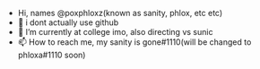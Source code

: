 -  Hi, names @poxphloxz(known as sanity, phlox, etc etc) 
- 👀 i dont actually use github
- 🌱 I’m currently at college imo, also directing vs sunic
- 📫 How to reach me, my sanity is gone#1110(will be changed to phloxa#1110 soon) 

<!---
poxphloxz/poxphloxz is a ✨ special ✨ repository because its `README.md` (this file) appears on your GitHub profile.
You can click the Preview link to take a look at your changes.
--->
